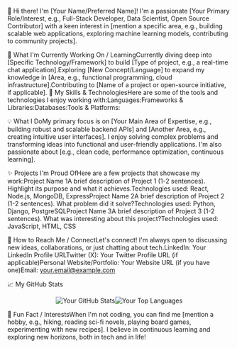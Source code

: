👋 Hi there! I'm [Your Name/Preferred Name]!
I'm a passionate [Your Primary Role/Interest, e.g., Full-Stack Developer, Data Scientist, Open Source Contributor] with a keen interest in [mention a specific area, e.g., building scalable web applications, exploring machine learning models, contributing to community projects].

🚀 What I'm Currently Working On / LearningCurrently diving deep into [Specific Technology/Framework] to build [Type of project, e.g., a real-time chat application].Exploring [New Concept/Language] to expand my knowledge in [Area, e.g., functional programming, cloud infrastructure].Contributing to [Name of a project or open-source initiative, if applicable].
🌱 My Skills & TechnologiesHere are some of the tools and technologies I enjoy working with:Languages:<!-- Add more languages you know -->Frameworks & Libraries:<!-- Add more frameworks/libraries -->Databases:<!-- Add more databases -->Tools & Platforms:<!-- Add more tools/platforms -->

💡 What I DoMy primary focus is on [Your Main Area of Expertise, e.g., building robust and scalable backend APIs] and [Another Area, e.g., creating intuitive user interfaces]. I enjoy solving complex problems and transforming ideas into functional and user-friendly applications. I'm also passionate about [e.g., clean code, performance optimization, continuous learning].

✨ Projects I'm Proud OfHere are a few projects that showcase my work:Project Name 1A brief description of Project 1 (1-2 sentences). Highlight its purpose and what it achieves.Technologies used: React, Node.js, MongoDB, ExpressProject Name 2A brief description of Project 2 (1-2 sentences). What problem did it solve?Technologies used: Python, Django, PostgreSQLProject Name 3A brief description of Project 3 (1-2 sentences). What was interesting about this project?Technologies used: JavaScript, HTML, CSS

🤝 How to Reach Me / ConnectLet's connect! I'm always open to discussing new ideas, collaborations, or just chatting about tech.LinkedIn: Your LinkedIn Profile URLTwitter (X): Your Twitter Profile URL (if applicable)Personal Website/Portfolio: Your Website URL (if you have one)Email: your.email@example.com

📈 My GitHub Stats<p align="center"><img src="https://www.google.com/search?q=https://github-readme-stats.vercel.app/api%3Fusername%3DYOUR_GITHUB_USERNAME%26show_icons%3Dtrue%26theme%3Dradical%26hide_border%3Dtrue" alt="Your GitHub Stats" /><img src="https://www.google.com/search?q=https://github-readme-stats.vercel.app/api/top-langs/%3Fusername%3DYOUR_GITHUB_USERNAME%26layout%3Dcompact%26theme%3Dradical%26hide_border%3Dtrue" alt="Your Top Languages" /></p>

💬 Fun Fact / InterestsWhen I'm not coding, you can find me [mention a hobby, e.g., hiking, reading sci-fi novels, playing board games, experimenting with new recipes]. I believe in continuous learning and exploring new horizons, both in tech and in life!<!--Instructions for you:Replace all bracketed placeholders [like this] with your actual information.Update the badge links for "My Skills & Technologies" to reflect the exact technologies you use. You can find many more badges at shields.io or devicon.dev.Link your projects under "Projects I'm Proud Of" to their respective GitHub repositories or live demos.Replace YOUR_GITHUB_USERNAME in the GitHub Stats section with your actual GitHub username to display your stats.Remove or add sections as you see fit. This is a template; make it your own!-->
